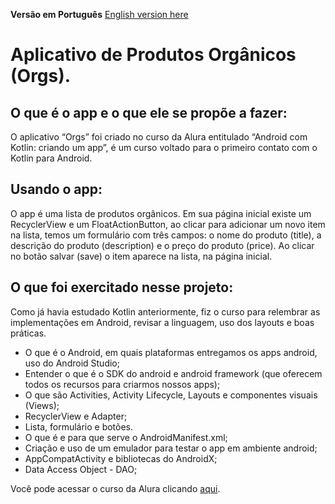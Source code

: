 **Versão em Português**
[English version here](README_en.md)

# Aplicativo de Produtos Orgânicos (Orgs).

## O que é o app e o que ele se propõe a fazer:

O aplicativo “Orgs” foi criado no curso da Alura entitulado “Android com Kotlin: criando um app”, é um curso voltado para o primeiro contato com o Kotlin para Android.

## Usando o app:
O app é uma lista de produtos orgânicos. Em sua página inicial existe um RecyclerView e um FloatActionButton, ao clicar para adicionar um novo item na lista, temos um formulário com três campos: o nome do produto (title), a descrição do produto (description) e o preço do produto (price). Ao clicar no botão salvar (save) o item aparece na lista, na página inicial.

## O que foi exercitado nesse projeto:

Como já havia estudado Kotlin anteriormente, fiz o curso para relembrar as implementações em Android, revisar a linguagem, uso dos layouts e boas práticas.

- O que é o Android, em quais plataformas entregamos os apps android, uso do Android Studio;
- Entender o que é o SDK do android e android framework (que oferecem todos os recursos para criarmos nossos apps);
- O que são Activities, Activity Lifecycle, Layouts e componentes visuais (Views);
- RecyclerView e Adapter;
- Lista, formulário e botões.
- O que é e para que serve o AndroidManifest.xml;
- Criação e uso de um emulador para testar o app em ambiente android;
- AppCompatActivity e bibliotecas do AndroidX;
- Data Access Object - DAO;

Você pode acessar o curso da Alura clicando [aqui](https://cursos.alura.com.br/course/fundamentos-android-kotlin).
